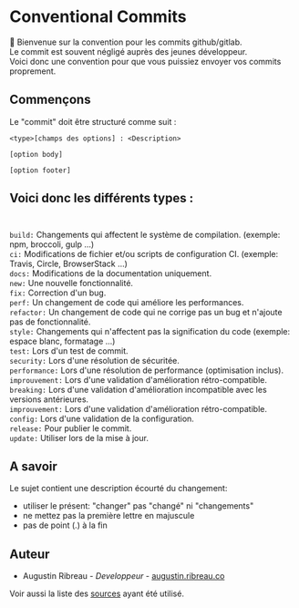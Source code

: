 # Conventional Commits
:wave: Bienvenue sur la convention pour les commits github/gitlab. <br>
Le commit est souvent négligé auprès des jeunes développeur. <br>
Voici donc une convention pour que vous puissiez envoyer vos commits proprement.

## Commençons

Le "commit" doit être structuré comme suit :
```
<type>[champs des options] : <Description>

[option body]

[option footer]
```
## Voici donc les différents types :<br><br>
`build:` Changements qui affectent le système de compilation. (exemple: npm, broccoli, gulp ...)<br>
`ci:` Modifications de fichier et/ou scripts de configuration CI. (exemple: Travis, Circle, BrowserStack ...)<br>
`docs:` Modifications de la documentation uniquement.<br>
`new:` Une nouvelle fonctionnalité.<br>
`fix:` Correction d'un bug.<br>
`perf:` Un changement de code qui améliore les performances. <br>
`refactor:` Un changement de code qui ne corrige pas un bug et n'ajoute pas de fonctionnalité. <br>
`style:` Changements qui n'affectent pas la signification du code (exemple: espace blanc, formatage ...) <br>
`test:` Lors d'un test de commit. <br>
`security:` Lors d'une résolution de sécuritée. <br>
`performance:` Lors d'une résolution de performance (optimisation inclus). <br>
`improuvement:` Lors d'une validation d'amélioration rétro-compatible. <br>
`breaking:` Lors d'une validation d'amélioration incompatible avec les versions antérieures. <br>
`improuvement:` Lors d'une validation d'amélioration rétro-compatible. <br>
`config:` Lors d'une validation de la configuration. <br>
`release:` Pour publier le commit. <br>
`update:` Utiliser lors de la mise à jour. <br>

## A savoir
Le sujet contient une description écourté du changement:

- utiliser le présent: "changer" pas "changé" ni "changements"
- ne mettez pas la première lettre en majuscule
- pas de point (.) à la fin

## Auteur
- Augustin Ribreau - <i>Developpeur</i> - <a href="https://augustin.ribreau.co/" target="_blank">augustin.ribreau.co</a>

Voir aussi la liste des <a href="https://github.com/AugustinRibreau/Convention-Commits/blob/master/source.txt" target="_blank">sources</a> ayant été utilisé.

